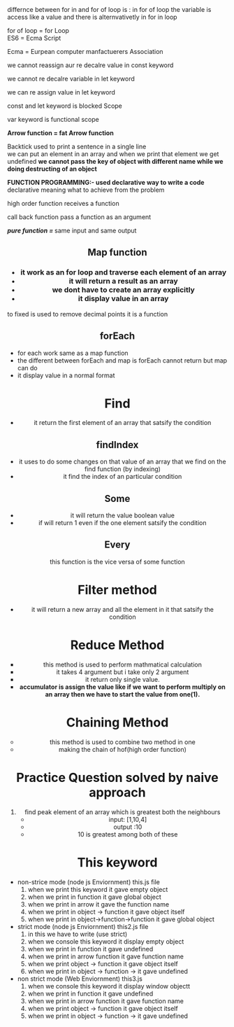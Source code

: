 <div>differnce between for in and for of loop is :
in for of loop the variable is access like a value 
and there is alternvativetly in for in loop
</div>
  <p> for of loop = for Loop <br>
  ES6 = Ecma Script </p>
  <p> Ecma = Eurpean computer manfactuerers Association</p>
  <p>we cannot reassign aur re decalre value in const keyword</p>
  <p>we cannot re decalre variable in let keyword</p>
  <p>we can re assign value in let keyword</p>
  <p>const and let keyword is blocked Scope</p>
  <p>var keyword is functional scope</p>
  <p><b>Arrow function = fat Arrow function</b></p>
  <p>Backtick used to print a sentence in a single line <br> we can put an element in an array and when we print that element we get undefined <b>we cannot pass the key of object with different name while we doing destructing of an object </b></p>
  <p><b>FUNCTION PROGRAMMING:- used declarative way to write a code</b> <br> declarative meaning what to achieve from the problem</p>
    <p>high order function receives a function</p>
    <p>call back function pass a function as an argument</p>
  <div><i><b>pure function = </b></i> same input and same output</div>


  <div><h2 align="center">Map  function</h2>
   <h3 align="center"> 
   <ul>
  <li>it work as an for loop and traverse each element of an array </li>
  <li>it will return a result as an array </li>
  <li>we dont have to create an array explicitly</li>
  <li>it display value in an array</li>  
</ul>
  </h3>
  </div>
<p>to fixed is used to remove decimal points it is a function</p>

<div> <h2 align="center"> forEach </h2>
<ul>
  <li>for each work same as a map function</li>
  <li>the different between forEach and map is forEach cannot return but  map  can do</li>
  <li>it display value in a  normal format</li>
</ul>
</div>

<div align="center">
  <h1><b>Find</b></h1>
  <ul >
    <li>it return the first element of an array that satsify the condition</li>
  </ul>
  <h2><b>findIndex</b></h2>
  <ul>
    <li>it uses to do some changes on that value of an array that we find on the find function (by indexing)</li>
    <li>it find the index of an particular condition</li>
  </ul>
  <h2><b>Some</b></h2>
  <ul>
    <li>it will return the value boolean value</li>
    <li>if will return 1 even if the one element satsify the condition</li>
  </ul>
  <h2><b>Every</b></h2>
  <p>this function is the vice versa of some function</p>
</div>

<div align="center">
  <h1 >Filter method</h1>
  <ul type="disc"> <li>it will return a new array and all the element in it that satsify the condition </li></ul>
</div>

<div align="center">
  <h1>Reduce Method</h1>
  <ul type="square"> <li>this method is used to perform mathmatical calculation</li> <li> it takes 4 argument but i take only 2 argument </li>
   <li>it return only single value.</li>
   <li><b>accumulator is assign the value like if we want to perform multiply on an array then we have to start the value from one(1).</b></li>
  </ul>
</div>

<div align="center"> 
  <h1>Chaining Method</h1>
  <ul type="circle">
    <li> this method is used to combine two method in one  </li>
    <li>making the chain of hof(high order function)</li>
  </ul>
</div>

<div align="center">
  <h1>Practice Question solved by naive approach</h1>
  <ol>
    <li>find peak element of an array which is greatest both the neighbours
      <ul>
        <li> input: [1,10,4]</li>
        <li>output :10 </li>
        <li>10 is greatest among both of these</li>
      </ul>
    </li>
    </ol>
  </div>
 <div>
  <h1 align="center"> This keyword</h1>
  <ul>
    <li>non-strice mode (node js Enviornment) this.js file
      <ol>
        <li>when we print this keyword it gave empty object</li>
        <li>when we print in function it gave global object</li>
        <li>when we print in arrow it gave the function name </li>
        <li>when we print in object -> function it gave  object itself </li>
        <li> when we print in object->function->function it gave global object</li>
      </ol>
    </li>
    <li> strict mode (node js Enviornment) this2.js file
      <ol>
         <li>in this we have to write (use strict)</li>
         <li>when we console this keyword it display empty object</li>
         <li>when we print in function it gave undefined</li>
         <li>when we print in arrow function it gave function name</li>
         <li>when we print object -> function it gave object itself</li>
         <li>when we print in object -> function -> it gave undefined</li>
      </ol>
    </li>
    <li> non strict mode (Web  Enviornment) this3.js 
      <ol>
        <li>when we console this keyword it display window objectt</li>
         <li>when we print in function it gave undefined</li>
         <li>when we print in arrow function it gave function name</li>
         <li>when we print object -> function it gave object itself</li>
         <li>when we print in object -> function -> it gave undefined</li>
      </ol>
    </li>
  </ul>
 </div>
